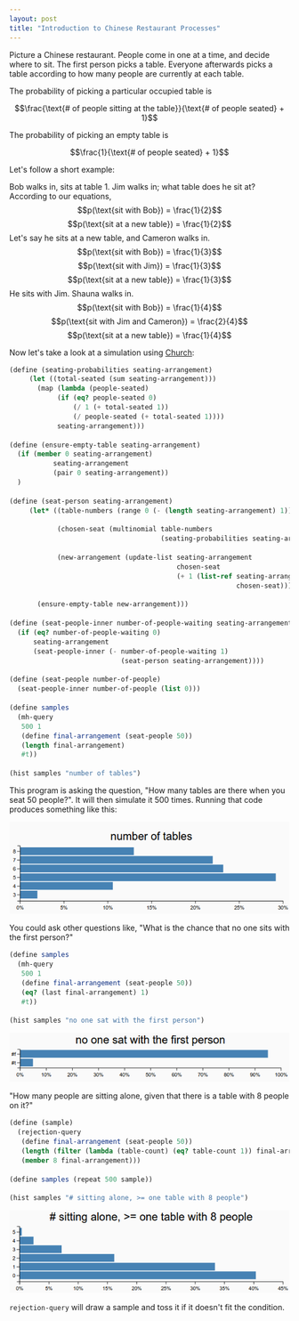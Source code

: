 ```yaml
---
layout: post
title: "Introduction to Chinese Restaurant Processes"
---
```


Picture a Chinese restaurant. People come in one at a time, and decide where to sit. The first person picks a table. Everyone afterwards picks a table according to how many people are currently at each table.

The probability of picking a particular occupied table is

$$\frac{\text{# of people sitting at the table}}{\text{# of people seated} + 1}$$

The probability of picking an empty table is

$$\frac{1}{\text{# of people seated} + 1}$$

Let's follow a short example:

Bob walks in, sits at table 1. Jim walks in; what table does he sit at? According to our equations, $$p(\text{sit with Bob}) = \frac{1}{2}$$ $$p(\text{sit at a new table}) = \frac{1}{2}$$ Let's say he sits at a new table, and Cameron walks in. $$p(\text{sit with Bob}) = \frac{1}{3}$$ $$p(\text{sit with Jim}) = \frac{1}{3}$$ $$p(\text{sit at a new table}) = \frac{1}{3}$$ He sits with Jim. Shauna walks in. $$p(\text{sit with Bob}) = \frac{1}{4}$$ $$p(\text{sit with Jim and Cameron}) = \frac{2}{4}$$ $$p(\text{sit at a new table}) = \frac{1}{4}$$

Now let's take a look at a simulation using [Church](https://probmods.org/index.html):


```scheme
(define (seating-probabilities seating-arrangement)
     (let ((total-seated (sum seating-arrangement)))
       (map (lambda (people-seated) 
            (if (eq? people-seated 0)
                (/ 1 (+ total-seated 1))
                (/ people-seated (+ total-seated 1))))
            seating-arrangement)))

(define (ensure-empty-table seating-arrangement)
  (if (member 0 seating-arrangement) 
           seating-arrangement
           (pair 0 seating-arrangement))
  )

(define (seat-person seating-arrangement)
     (let* ((table-numbers (range 0 (- (length seating-arrangement) 1)))
            
            (chosen-seat (multinomial table-numbers 
                                      (seating-probabilities seating-arrangement)))
            
            (new-arrangement (update-list seating-arrangement 
                                          chosen-seat 
                                          (+ 1 (list-ref seating-arrangement 
                                                         chosen-seat)))))
       
       (ensure-empty-table new-arrangement)))

(define (seat-people-inner number-of-people-waiting seating-arrangement)
  (if (eq? number-of-people-waiting 0)
      seating-arrangement
      (seat-people-inner (- number-of-people-waiting 1) 
                            (seat-person seating-arrangement))))

(define (seat-people number-of-people)
  (seat-people-inner number-of-people (list 0)))
  
(define samples
  (mh-query 
   500 1
   (define final-arrangement (seat-people 50))
   (length final-arrangement)
   #t))
   
(hist samples "number of tables")
```
This program is asking the question, "How many tables are there when you seat 50 people?". It will then simulate it 500 times. Running that code produces something like this:

![](/images/crp.png)

You could ask other questions like, "What is the chance that no one sits with the first person?" 

```scheme
(define samples
  (mh-query 
   500 1
   (define final-arrangement (seat-people 50))
   (eq? (last final-arrangement) 1)
   #t))
   
(hist samples "no one sat with the first person")
```
![](/images/crp2.png)

"How many people are sitting alone, given that there is a table with 8 people on it?"

```scheme
(define (sample)
  (rejection-query
   (define final-arrangement (seat-people 50))
   (length (filter (lambda (table-count) (eq? table-count 1)) final-arrangement))
   (member 8 final-arrangement)))

(define samples (repeat 500 sample))
   
(hist samples "# sitting alone, >= one table with 8 people")
```

![](/images/crp3.png)

`rejection-query` will draw a sample and toss it if it doesn't fit the condition. 


